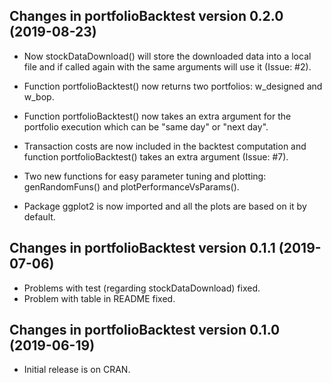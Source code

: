 ## Changes in portfolioBacktest version 0.2.0 (2019-08-23)

* Now stockDataDownload() will store the downloaded data into a local file 
  and if called again with the same arguments will use it (Issue: #2).
  
* Function portfolioBacktest() now returns two portfolios: w_designed and w_bop.

* Function portfolioBacktest() now takes an extra argument for the portfolio execution
  which can be "same day" or "next day".
  
* Transaction costs are now included in the backtest computation and function 
  portfolioBacktest() takes an extra argument (Issue: #7).
  
* Two new functions for easy parameter tuning and plotting: genRandomFuns() and 
  plotPerformanceVsParams().
  
* Package ggplot2 is now imported and all the plots are based on it by default.


## Changes in portfolioBacktest version 0.1.1 (2019-07-06)

* Problems with test (regarding stockDataDownload) fixed.
* Problem with table in README fixed.


## Changes in portfolioBacktest version 0.1.0 (2019-06-19)

* Initial release is on CRAN.